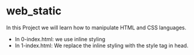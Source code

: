 # web_static
In this Project we will learn how to manipulate HTML and CSS languages.

* In 0-index.html: we use inline styling
* In 1-index.html: We replace the inline styling with the style tag in head.
